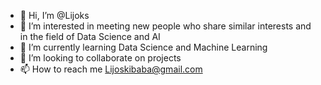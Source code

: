 - 👋 Hi, I’m @Lijoks
- 👀 I’m interested in meeting new people who share similar interests and in the field of Data Science and AI
- 🌱 I’m currently learning Data Science and Machine Learning
- 💞️ I’m looking to collaborate on projects
- 📫 How to reach me Lijoskibaba@gmail.com

<!---
Lijoks/Lijoks is a ✨ special ✨ repository because its `README.md` (this file) appears on your GitHub profile.
You can click the Preview link to take a look at your changes.
--->
